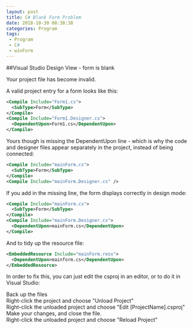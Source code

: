 ```yaml
---
layout: post
title: C# Blank Form Problem
date: 2018-10-30 08:38:38
categories: Program
tags:
 - Program
 - C#
 - winForm 
---
```


##Visual Studio Design View - form is blank

Your project file has become invalid.

A valid project entry for a form looks like this:
```xml
<Compile Include="Form1.cs">
  <SubType>Form</SubType>
</Compile>
<Compile Include="Form1.Designer.cs">
  <DependentUpon>Form1.cs</DependentUpon>
</Compile>
```

Yours though is missing the DependentUpon line - which is why the code and designer files appear separately in the project, instead of being connected:

```xml
<Compile Include="mainForm.cs">
  <SubType>Form</SubType>
</Compile>
<Compile Include="mainForm.Designer.cs" />
```

If you add in the missing line, the form displays correctly in design mode:

```xml
<Compile Include="mainForm.cs">
  <SubType>Form</SubType>
</Compile>
<Compile Include="mainForm.Designer.cs">
  <DependentUpon>mainForm.cs</DependentUpon>
</Compile>
```

And to tidy up the resource file:

```xml
<EmbeddedResource Include="mainForm.resx">
  <DependentUpon>mainform.cs</DependentUpon>
</EmbeddedResource>
```

In order to fix this, you can just edit the csproj in an editor, or to do it in Visual Studio:

Back up the files  
Right-click the project and choose "Unload Project"  
Right-click the unloaded project and choose "Edit [ProjectName].csproj"  
Make your changes, and close the file.  
Right-click the unloaded project and choose "Reload Project"  

